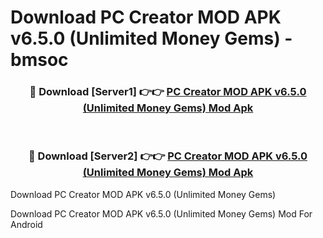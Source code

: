 # Download PC Creator MOD APK v6.5.0 (Unlimited Money Gems) - bmsoc


<div align="center">
<h3>🔴 Download [Server1] 👉👉 <a href="https://apk-comot.site?title=PC_Creator_MOD_APK_v6.5.0_(Unlimited_Money_Gems)">PC Creator MOD APK v6.5.0 (Unlimited Money Gems) Mod Apk</a></h3><br>
<h3>🔴 Download [Server2] 👉👉 <a href="https://apk-comot.site?title=PC_Creator_MOD_APK_v6.5.0_(Unlimited_Money_Gems)">PC Creator MOD APK v6.5.0 (Unlimited Money Gems) Mod Apk</a></h3>
</div>



Download PC Creator MOD APK v6.5.0 (Unlimited Money Gems) 

Download PC Creator MOD APK v6.5.0 (Unlimited Money Gems) Mod For Android